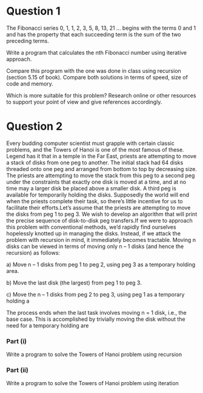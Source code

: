 # Question 1

The Fibonacci series 0, 1, 1, 2, 3, 5, 8, 13, 21 ... begins with the terms 0 and 1 and has the property that each succeeding term is the sum of the two preceding terms.

Write a program that calculates the nth Fibonacci number using iterative approach.

Compare this program with the one was done in class using recursion (section 5.15 of book). Compare both solutions in terms of speed, size of code and memory. 

Which is more suitable for this problem? Research online or other resources to support your point of view and give references accordingly.


# Question 2

Every budding computer scientist must grapple with certain classic problems, and the Towers of Hanoi is one of the most famous of these. Legend has it that in a temple in the Far East, priests are attempting to move a stack of disks from one peg to another. The initial stack had 64 disks threaded onto one peg and arranged from bottom to top by decreasing size. The priests are attempting to move the stack from this peg to a second peg under the constraints that exactly one disk is moved at a time, and at no time may a larger disk be placed above a smaller disk. A third peg is available for temporarily holding the disks. Supposedly the world will end when the priests complete their task, so there’s little incentive for us to facilitate their efforts.Let’s assume that the priests are attempting to move the disks from peg 1 to peg 3. We wish to develop an algorithm that will print the precise sequence of disk-to-disk peg transfers.If we were to approach this problem with conventional methods, we’d rapidly find ourselves hopelessly knotted up in managing the disks. Instead, if we attack the problem with recursion in mind, it immediately becomes tractable. Moving n disks can be viewed in terms of moving only n – 1 disks (and hence the recursion) as follows:

a) Move n – 1 disks from peg 1 to peg 2, using peg 3 as a temporary holding area.

b) Move the last disk (the largest) from peg 1 to peg 3.

c) Move the n – 1 disks from peg 2 to peg 3, using peg 1 as a temporary holding a

The process ends when the last task involves moving n = 1 disk, i.e., the base case. This is accomplished by trivially moving the disk without the need for a temporary holding are


### Part (i)

Write a program to solve the Towers of Hanoi problem using recursion

### Part (ii)

Write a program to solve the Towers of Hanoi problem using iteration
